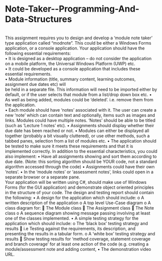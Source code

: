 # Note-Taker--Programming-And-Data-Structures

 </br>
This assignment requires you to design and develop a ‘module note taker’ type application called “modnote”. This could be either a Windows Forms application, or a console application. Your application should have the following essential requirements:
 </br>
• It is designed as a desktop application – do not consider the application on a mobile platform, the Universal Windows Platform (UWP) etc. </br>
• It could be developed as a console application that includes these essential requirements. </br>
• Module information (title, summary content, learning outcomes, assignment due dates etc) will </br>
be held in a separate file. This information will need to be imported either by default, or if the
user selects that module from a list/drop down box etc.
• As well as being added, modules could be ‘deleted’. i.e. remove them from the application. </br>
• Each module should have ‘notes’ associated with it. The user can create a new ‘note’ which can contain text and optionally, items such as images and links. Modules could have multiple notes. ‘Notes’ should be able to be titled (such as ‘Lecture 1 notes’ etc).
• Assignments should display whether their due date has been reached or not.
• Modules can either be displayed all together (probably a bit visually cluttered), or use other
methods, such a tabbed panes, selection from a list of modules etc.
• The application should be tested to make sure it meets these requirements and that it is implemented correctly.
In addition to the essential characteristics, you could also implement:
• Have all assignments showing and sort them according to due date. (Note: this sorting algorithm should be YOUR code, not a standard algorithm accessed through the code)
• Assignments could have their own ‘notes’.
• In the ‘module notes’ or ‘assessment notes’, links could open in a separate browser or a
separate pane.
 
 </br>
Your application will be written using C#, should make use of Windows Forms (for the GUI application) and demonstrate object oriented principles in the structure of your code.
The design and testing report should contain the following:
• A design for the application which should include: o A written description of the application
o A top level Use-Case diagram
o A class diagram for:
􏰀 The Module class
􏰀 The Assignment class 􏰀 The Note class
o A sequence diagram showing message passing involving at least one of the classes implemented.
• A simple testing strategy for the application which should include: o The ‘black box’ testing strategy and results
􏰀 i.e Testing against the requirements, its description, and presenting the results in a tabular form.
o A ‘white box’ testing strategy and results
􏰀 Show testing results for ‘method coverage, statement coverage and branch
coverage’ for at least one action of the code (e.g. creating a module/assessment
note and adding content,
• The demonstration video URL.
